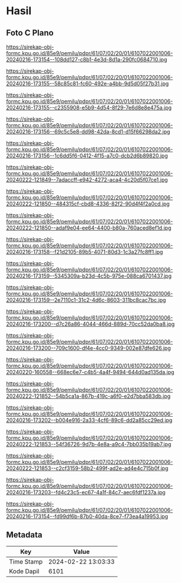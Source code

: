 # Hasil

## Foto C Plano

https://sirekap-obj-formc.kpu.go.id/85e9/pemilu/pdpr/61/07/02/20/01/6107022001006-20240216-173154--108dd127-c8b1-4e3d-8d1a-290fc0684710.jpg

https://sirekap-obj-formc.kpu.go.id/85e9/pemilu/pdpr/61/07/02/20/01/6107022001006-20240216-173155--58c85c81-fc60-492e-a4bb-9d5d05f27b31.jpg

https://sirekap-obj-formc.kpu.go.id/85e9/pemilu/pdpr/61/07/02/20/01/6107022001006-20240216-173155--c2355908-e5b9-4d54-8f29-7e6d8e8e475a.jpg

https://sirekap-obj-formc.kpu.go.id/85e9/pemilu/pdpr/61/07/02/20/01/6107022001006-20240216-173156--69c5c5e8-dd98-42da-8cd1-d15f66298da2.jpg

https://sirekap-obj-formc.kpu.go.id/85e9/pemilu/pdpr/61/07/02/20/01/6107022001006-20240216-173156--1c6dd5f6-0412-4f15-a7c0-dcb2d6b89820.jpg

https://sirekap-obj-formc.kpu.go.id/85e9/pemilu/pdpr/61/07/02/20/01/6107022001006-20240222-121849--7adaccff-e942-4272-aca4-4c20d5f07ce1.jpg

https://sirekap-obj-formc.kpu.go.id/85e9/pemilu/pdpr/61/07/02/20/01/6107022001006-20240222-121850--484315cf-cbd8-4336-82f2-90d4f4f2a0cd.jpg

https://sirekap-obj-formc.kpu.go.id/85e9/pemilu/pdpr/61/07/02/20/01/6107022001006-20240222-121850--adaf9e04-ee64-4400-b80a-760aced8ef1d.jpg

https://sirekap-obj-formc.kpu.go.id/85e9/pemilu/pdpr/61/07/02/20/01/6107022001006-20240216-173158--f21d2105-89b5-4071-80d3-1c3a27fc8ff1.jpg

https://sirekap-obj-formc.kpu.go.id/85e9/pemilu/pdpr/61/07/02/20/01/6107022001006-20240216-173159--5345309a-b23d-4c5b-975e-088ca6701437.jpg

https://sirekap-obj-formc.kpu.go.id/85e9/pemilu/pdpr/61/07/02/20/01/6107022001006-20240216-173159--2e7110c1-31c2-4d6c-8603-311bc8cac7bc.jpg

https://sirekap-obj-formc.kpu.go.id/85e9/pemilu/pdpr/61/07/02/20/01/6107022001006-20240216-173200--d7c26a86-4044-466d-889d-70cc52da0ba8.jpg

https://sirekap-obj-formc.kpu.go.id/85e9/pemilu/pdpr/61/07/02/20/01/6107022001006-20240216-173200--709c1600-df4e-4cc0-9349-002e87dfe626.jpg

https://sirekap-obj-formc.kpu.go.id/85e9/pemilu/pdpr/61/07/02/20/01/6107022001006-20240220-160558--668ec6e7-c4b5-4a4f-9494-644d0ad135da.jpg

https://sirekap-obj-formc.kpu.go.id/85e9/pemilu/pdpr/61/07/02/20/01/6107022001006-20240222-121852--54b5ca1a-867b-419c-a6f0-e2d7bba583db.jpg

https://sirekap-obj-formc.kpu.go.id/85e9/pemilu/pdpr/61/07/02/20/01/6107022001006-20240216-173202--b004e916-2a33-4cf6-89c6-dd2a85cc29ed.jpg

https://sirekap-obj-formc.kpu.go.id/85e9/pemilu/pdpr/61/07/02/20/01/6107022001006-20240222-121853--54f36726-9d7b-4e8a-a9c4-7bb035b19ab7.jpg

https://sirekap-obj-formc.kpu.go.id/85e9/pemilu/pdpr/61/07/02/20/01/6107022001006-20240222-121853--c2cf3159-58b2-499f-ad2e-ad4e4c715b0f.jpg

https://sirekap-obj-formc.kpu.go.id/85e9/pemilu/pdpr/61/07/02/20/01/6107022001006-20240216-173203--fd4c23c5-ec67-4a1f-84c7-aec6fdf1237a.jpg

https://sirekap-obj-formc.kpu.go.id/85e9/pemilu/pdpr/61/07/02/20/01/6107022001006-20240216-173154--fd99df6b-87b0-40da-8ce7-f73ea4a19953.jpg


## Metadata

| Key        | Value               |
| ---------- | ------------------- |
| Time Stamp | 2024-02-22 13:03:33 |
| Kode Dapil | 6101                |



